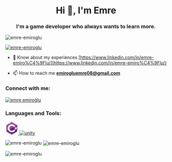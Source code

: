 <h1 align="center">Hi 👋, I'm Emre</h1>
<h3 align="center">I'm a game developer who always wants to learn more.</h3>

<p align="left"> <img src="https://komarev.com/ghpvc/?username=emre-emiroglu&label=Profile%20views&color=0e75b6&style=flat" alt="emre-emiroglu" /> </p>

<p align="left"> <a href="https://github.com/ryo-ma/github-profile-trophy"><img src="https://github-profile-trophy.vercel.app/?username=emre-emiroglu" alt="emre-emiroglu" /></a> </p>

- 📄 Know about my experiences [https://www.linkedin.com/in/emre-emiro%C4%9Flu/](https://www.linkedin.com/in/emre-emiro%C4%9Flu/)

- 📫 How to reach me **emirogluemre08@gmail.com**

<h3 align="left">Connect with me:</h3>
<p align="left">
<a href="https://linkedin.com/in/emre emiroğlu" target="blank"><img align="center" src="https://raw.githubusercontent.com/rahuldkjain/github-profile-readme-generator/master/src/images/icons/Social/linked-in-alt.svg" alt="emre emiroğlu" height="30" width="40" /></a>
</p>

<h3 align="left">Languages and Tools:</h3>
<p align="left"> <a href="https://www.w3schools.com/cs/" target="_blank" rel="noreferrer"> <img src="https://raw.githubusercontent.com/devicons/devicon/master/icons/csharp/csharp-original.svg" alt="csharp" width="40" height="40"/> </a> <a href="https://unity.com/" target="_blank" rel="noreferrer"> <img src="https://www.vectorlogo.zone/logos/unity3d/unity3d-icon.svg" alt="unity" width="40" height="40"/> </a> </p>

<p><img align="left" src="https://github-readme-stats.vercel.app/api/top-langs?username=emre-emiroglu&show_icons=true&locale=en&layout=compact" alt="emre-emiroglu" /></p>

<p>&nbsp;<img align="center" src="https://github-readme-stats.vercel.app/api?username=emre-emiroglu&show_icons=true&locale=en" alt="emre-emiroglu" /></p>

<p><img align="center" src="https://github-readme-streak-stats.herokuapp.com/?user=emre-emiroglu&" alt="emre-emiroglu" /></p>

